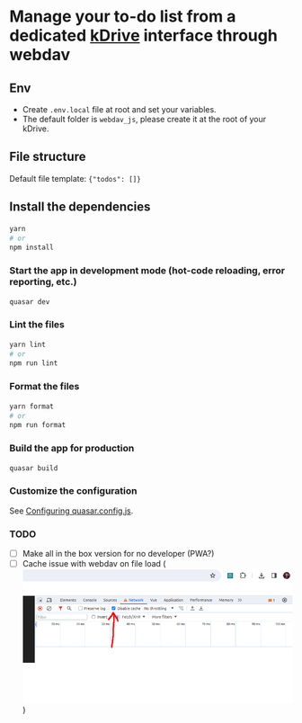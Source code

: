 # Manage your to-do list from a dedicated [kDrive](https://kdrive.infomaniak.com) interface through webdav

## Env
- Create `.env.local` file at root and set your variables.
- The default folder is `webdav_js`, please create it at the root of your kDrive.

## File structure
Default file template: `{"todos": []}`

## Install the dependencies
```bash
yarn
# or
npm install
```

### Start the app in development mode (hot-code reloading, error reporting, etc.)
```bash
quasar dev
```

### Lint the files
```bash
yarn lint
# or
npm run lint
```

### Format the files
```bash
yarn format
# or
npm run format
```


### Build the app for production
```bash
quasar build
```

### Customize the configuration
See [Configuring quasar.config.js](https://v2.quasar.dev/quasar-cli-vite/quasar-config-js).

### TODO
- [ ] Make all in the box version for no developer (PWA?)
- [ ] Cache issue with webdav on file load (![chrome-cache.png](chrome-cache.png))

